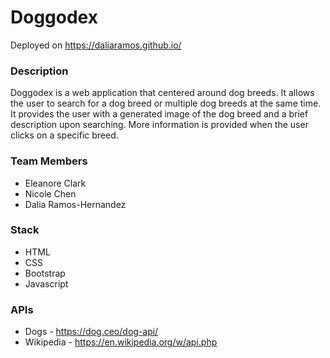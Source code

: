 # Doggodex
Deployed on https://daliaramos.github.io/
### Description
Doggodex is a web application that centered around dog breeds. It allows the user to search for a dog breed or multiple dog breeds at the same time. It provides the user with a generated image of the dog breed and a brief description upon searching. More information is provided when the user clicks on a specific breed.
### Team Members
- Eleanore Clark
- Nicole Chen
- Dalia Ramos-Hernandez
### Stack
- HTML
- CSS
- Bootstrap
- Javascript
### APIs
- Dogs - https://dog.ceo/dog-api/
- Wikipedia - https://en.wikipedia.org/w/api.php
